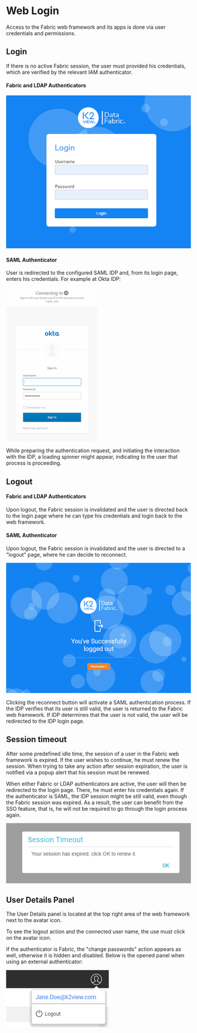 # Web Login

Access to the Fabric web framework and its apps is done via user credentials and permissions. 

## Login

If  there is no active Fabric session, the user must provided his credentials, which are verified by the relevant IAM authenticator.

#### Fabric and LDAP Authenticators

<img src="images/12_login_fabric.png">

#### SAML Authenticator

User is redirected to the configured SAML IDP and, from its login page, enters his credentials. For example at Okta IDP:

<img src="images/12_okta_sso_login.jpg">

While preparing the authentication request, and initiating the interaction with the IDP, a loading spinner might appear, indicating to the user that process is proceeding.

## Logout

#### Fabric and LDAP Authenticators

Upon logout, the Fabric session is invalidated and the user is directed back to the login page where he can type his credentials and login back to the web framework.

#### SAML Authenticator

Upon logout, the Fabric session is invalidated and the user is directed to a "logout" page, where he can decide to reconnect.

<img src="images/12_sso_reconnect.jpg">

Clicking the reconnect button will activate a SAML authentication process. If the IDP verifies that its user is still valid,  the user is returned to the Fabric web framework. If IDP determines that the user is not valid, the user will be redirected to the IDP login page.

## Session timeout

After some predefined idle time, the session of a user in the Fabric web framework is expired. If the user wishes to continue, he must renew the session. When trying to take any action after session expiration, the user is notified via a popup alert that his session must be renewed.

When either Fabric or LDAP authenticators are active, the user will then be redirected to the login page. There, he must enter his credentials again. If the authenticator is SAML, the IDP session might be still valid, even though the Fabric session was expired. As a result, the user can benefit from the SSO feature, that is, he will not be required to go through the login process again.

<img src="images/12_timeout_alert.png">

 

## User Details Panel

The User Details panel is located at the top right area of the web framework next to the avatar icon.

To see the logout action and the connected user name, the use must click on the avatar icon. 

If the authenticator is Fabric, the "change passwords" action appears as well, otherwise it is hidden and disabled. Below is the opened panel when using an external authenticator:

<img src="images/12_details_panel_ext.png">





